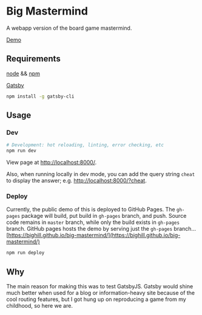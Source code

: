 # Big Mastermind

A webapp version of the board game mastermind.

[Demo](https://bighill.github.io/big-mastermind/)

## Requirements

[node](https://nodejs.dev) && [npm](https://www.npmjs.com/)

[Gatsby](https://www.gatsbyjs.org)

```bash
npm install -g gatsby-cli
```

## Usage

### Dev

```bash
# Development: hot reloading, linting, error checking, etc
npm run dev
```

View page at [http://localhost:8000/](http://localhost:8000/).

Also, when running locally in dev mode, you can add the query string `cheat` to display the answer; e.g. [http://localhost:8000/?cheat](http://localhost:8000/?cheat).

### Deploy

Currently, the public demo of this is deployed to GitHub Pages. The `gh-pages` package will build, put build in `gh-pages` branch, and push. Source code remains in `master` branch, while only the build exists in `gh-pages` branch. GitHub pages hosts the demo by serving just the `gh-pages` branch... [https://bighill.github.io/big-mastermind/](https://bighill.github.io/big-mastermind/)

```bash
npm run deploy
```

## Why

The main reason for making this was to test GatsbyJS. Gatsby would shine much better when used for a blog or information-heavy site because of the cool routing features, but I got hung up on reproducing a game from my childhood, so here we are.
